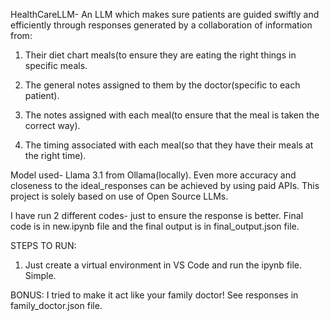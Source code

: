 HealthCareLLM- An LLM which makes sure patients are guided swiftly and efficiently through responses generated by a collaboration of information from:

1. Their diet chart meals(to ensure they are eating the right things in specific meals.
   
2. The general notes assigned to them by the doctor(specific to each patient).

3. The notes assigned with each meal(to ensure that the meal is taken the correct way).

4. The timing associated with each meal(so that they have their meals at the right time).

Model used- Llama 3.1 from Ollama(locally). Even more accuracy and closeness to the ideal_responses can be achieved by using paid APIs. This project is solely based on use of Open Source LLMs.

I have run 2 different codes- just to ensure the response is better. Final code is in new.ipynb file and the final output is in final_output.json file.

STEPS TO RUN:


1. Just create a virtual environment in VS Code and run the ipynb file. Simple. 


BONUS:
I tried to make it act like your family doctor! See responses in family_doctor.json file.

